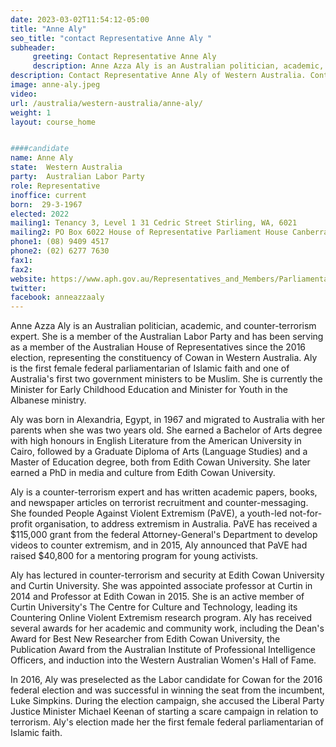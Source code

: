 ```yaml
---
date: 2023-03-02T11:54:12-05:00
title: "Anne Aly"
seo_title: "contact Representative Anne Aly "
subheader:
     greeting: Contact Representative Anne Aly
     description: Anne Azza Aly is an Australian politician, academic, and counter-terrorism expert. 
description: Contact Representative Anne Aly of Western Australia. Contact information for Anne Aly includes email address, phone number, and mailing address.
image: anne-aly.jpeg
video:
url: /australia/western-australia/anne-aly/
weight: 1
layout: course_home


####candidate
name: Anne Aly
state:	Western Australia
party:	Australian Labor Party
role: Representative
inoffice: current
born:  29-3-1967
elected: 2022
mailing1: Tenancy 3, Level 1 31 Cedric Street Stirling, WA, 6021
mailing2: PO Box 6022 House of Representative Parliament House Canberra ACT 2600
phone1:	(08) 9409 4517
phone2: (02) 6277 7630
fax1:
fax2:
website: https://www.aph.gov.au/Representatives_and_Members/Parliamentarian?MPID=13050
twitter:
facebook: anneazzaaly
---
```


Anne Azza Aly is an Australian politician, academic, and counter-terrorism expert. She is a member of the Australian Labor Party and has been serving as a member of the Australian House of Representatives since the 2016 election, representing the constituency of Cowan in Western Australia. Aly is the first female federal parliamentarian of Islamic faith and one of Australia's first two government ministers to be Muslim. She is currently the Minister for Early Childhood Education and Minister for Youth in the Albanese ministry.

Aly was born in Alexandria, Egypt, in 1967 and migrated to Australia with her parents when she was two years old. She earned a Bachelor of Arts degree with high honours in English Literature from the American University in Cairo, followed by a Graduate Diploma of Arts (Language Studies) and a Master of Education degree, both from Edith Cowan University. She later earned a PhD in media and culture from Edith Cowan University.

Aly is a counter-terrorism expert and has written academic papers, books, and newspaper articles on terrorist recruitment and counter-messaging. She founded People Against Violent Extremism (PaVE), a youth-led not-for-profit organisation, to address extremism in Australia. PaVE has received a $115,000 grant from the federal Attorney-General's Department to develop videos to counter extremism, and in 2015, Aly announced that PaVE had raised $40,800 for a mentoring program for young activists.

Aly has lectured in counter-terrorism and security at Edith Cowan University and Curtin University. She was appointed associate professor at Curtin in 2014 and Professor at Edith Cowan in 2015. She is an active member of Curtin University's The Centre for Culture and Technology, leading its Countering Online Violent Extremism research program. Aly has received several awards for her academic and community work, including the Dean's Award for Best New Researcher from Edith Cowan University, the Publication Award from the Australian Institute of Professional Intelligence Officers, and induction into the Western Australian Women's Hall of Fame.

In 2016, Aly was preselected as the Labor candidate for Cowan for the 2016 federal election and was successful in winning the seat from the incumbent, Luke Simpkins. During the election campaign, she accused the Liberal Party Justice Minister Michael Keenan of starting a scare campaign in relation to terrorism. Aly's election made her the first female federal parliamentarian of Islamic faith.